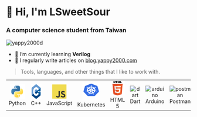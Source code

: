 <h1>👋 Hi, I'm LSweetSour</h1>
<h3>A computer science student from Taiwan</h3>
<p align="left"> <img src="https://komarev.com/ghpvc/?username=yappy2000d&label=Profile%20views&color=0e75b6&style=flat" alt="yappy2000d" /> </p>

- 🌱 I’m currently learning **Verilog**
- 📝 I regularly write articles on [blog.yappy2000.com](blog.yappy2000.com)

> Tools, languages, and other things that I like to work with.

<table>
  <tr>
    <td align="center" width="96">
      <img src="https://raw.githubusercontent.com/devicons/devicon/master/icons/python/python-original.svg" alt="python" width="40" height="40"/> 
      <br>Python
    </td>
    <td align="center" width="96">
        <img src="https://raw.githubusercontent.com/devicons/devicon/master/icons/cplusplus/cplusplus-original.svg" alt="cplusplus" width="40" height="40"/>
      <br>C++
    </td>
    <td align="center" width="96">
        <img src="https://raw.githubusercontent.com/devicons/devicon/master/icons/javascript/javascript-original.svg" alt="javascript" width="40" height="40"/>
      <br>JavaScript
    </td>
    <td align="center" width="96">
        <img src="https://raw.githubusercontent.com/cncf/artwork/master/projects/kubernetes/icon/color/kubernetes-icon-color.svg" width="48" height="48" alt="Kubernetes" />
      <br>Kubernetes
    </td>
    <td align="center" width="96">
        <img src="https://raw.githubusercontent.com/devicons/devicon/master/icons/html5/html5-original-wordmark.svg" alt="html5" width="40" height="40"/>
      <br>HTML 5
    </td>
    <td align="center"  width="96">
        <img src="https://www.vectorlogo.zone/logos/dartlang/dartlang-icon.svg" alt="dart" width="40" height="40"/>
      <br>Dart
    </td>
    <td align="center"  width="96">
        <img src="https://cdn.worldvectorlogo.com/logos/arduino-1.svg" alt="arduino" width="40" height="40"/> 
      <br>Arduino
    </td>
    <td align="center"  width="96">
        <img src="https://www.vectorlogo.zone/logos/getpostman/getpostman-icon.svg" alt="postman" width="40" height="40"/> 
      <br>Postman
    </td>
  </tr>
</table>
